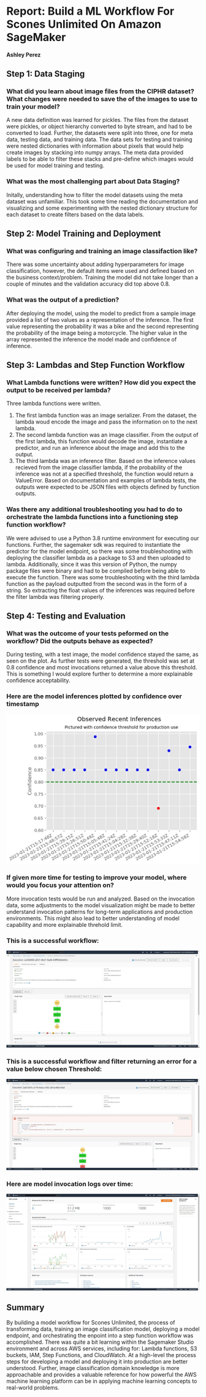 # Report: Build a ML Workflow For Scones Unlimited On Amazon SageMaker
#### Ashley Perez

## Step 1: Data Staging
### What did you learn about image files from the CIPHR dataset? What changes were needed to save the of the images to use to train your model?
A new data definition was learned for pickles. The files from the dataset were pickles, or object hierarchy converted to byte stream, and had to be converted to load. Further, the datasets were split into three, one for meta data, testing data, and training data. The data sets for testing and training were nested dictionaries with information about pixels that would help create images by stacking into numpy arrays. The meta data provided labels to be able to filter these stacks and pre-define which images would be used for model training and testing.

### What was the most challenging part about Data Staging?
Initally, understanding how to filter the model datasets using the meta dataset was unfamiliar. This took some time reading the documentation and visualizing and some experimenting with the nested dictionary structure for each dataset to create filters based on the data labels. 

## Step 2: Model Training and Deployment
### What was configuring and training an image classifaction like?
There was some uncertainty about adding hyperparameters for image classification, however, the default items were used and defined based on the business context/problem. Training the model did not take longer than a couple of minutes and the validation accuracy did top above 0.8.  

### What was the output of a prediction? 
After deploying the model, using the model to predict from a sample image provided a list of two values as a representation of the inference. The first value representing the probability it was a bike and the second representing the probability of the image being a motorcycle. The higher value in the array represented the inference the model made and confidence of inference.

## Step 3: Lambdas and Step Function Workflow
### What Lambda functions were written? How did you expect the output to be received per lambda?
Three lambda functions were written. 
1. The first lambda function was an image serializer. From the dataset, the lambda woud encode the image and pass the information on to the next lambda.
2. The second lambda function was an image classifier. From the output of the first lambda, this function would decode the image, instantiate a predictor, and run an inference about the image and add this to the output.
3. The third lambda was an inference filter. Based on the inference values recieved from the image classifier lambda, if the probability of the inference was not at a specified threshold, the function would return a ValueError.
Based on documentation and examples of lambda tests, the outputs were expected to be JSON files with objects defined by function outputs.

### Was there any additional troubleshooting you had to do to orchestrate the lambda functions into a functioning step function workflow?
We were advised to use a Python 3.8 runtime environment for executing our functions. Further, the sagemaker sdk was required to instantiate the predictor for the model endpoint, so there was some troubleshooting with deploying the classifier lambda as a package to S3 and then uploaded to lambda. Additionally, since it was this version of Python, the numpy package files were binary and had to be compiled before being able to execute the function. There was some troubleshooting with the third lambda function as the payload outputted from the second was in the form of a string. So extracting the float values of the inferences was required before the filter lambda was filtering properly.

## Step 4: Testing and Evaluation
### What was the outcome of your tests peformed on the workflow? Did the outputs behave as expected? 
During testing, with a test image, the model confidence stayed the same, as seen on the plot. As further tests were generated, the threshold was set at 0.8 confidence and most invocations returned a value above this threshold. This is something I would explore further to determine a more explainable confidence acceptability.

### Here are the model inferences plotted by confidence over timestamp

![successful-model2-stepfunction-visual-01-21-23.jpg](successful-model2-stepfunction-visual-01-21-23.jpg)

### If given more time for testing to improve your model, where would you focus your attention on? 
More invocation tests would be run and analyzed. Based on the invocation data, some adjustments to the model visualization might be made to better understand invocation patterns for long-term applications and production environments. This might also lead to better understanding of model capability and more explainable threhold limit.

### This is a successful workflow:

![successful-model2-stepfunction-01-21-23.jpg](successful-model2-stepfunction-01-21-23.jpg)

### This is a successful workflow and filter returning an error for a value below chosen Threshold:

![successfulfilter-model2-stepfunction-01-21-23.jpg](successfulfilter-model2-stepfunction-01-21-23.jpg)

### Here are model invocation logs over time:

![successful-model2-stepfunction-invocations-01-21-23.jpg](successful-model2-stepfunction-invocations-01-21-23.jpg)


## Summary
By building a model workflow for Scones Unlimited, the process of transforming data, training an image classification model, deploying a model endpoint, and orchestrating the enpoint into a step function workflow was accomplished. There was quite a bit learning within the Sagemaker Studio environment and across AWS services, including for: Lambda functions, S3 buckets, IAM, Step Functions, and CloudWatch. At a high-level the process steps for developing a model and deploying it into production are better understood. Further, image classification domain knowledge is more approachable and provides a valuable reference for how powerful the AWS machine learning platform can be in applying machine learning concepts to real-world problems.